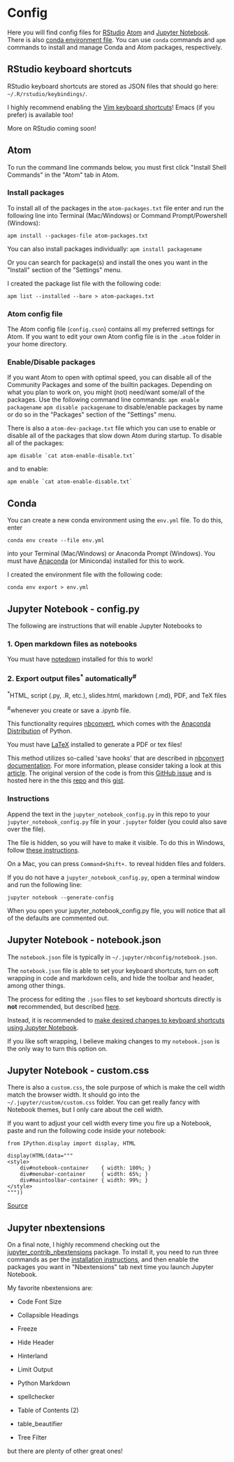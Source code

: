 # Config

Here you will find config files for [RStudio](https://www.rstudio.com/) [Atom](https://atom.io/) and [Jupyter Notebook](http://jupyter-notebook-beginner-guide.readthedocs.io/). There is also [conda environment file](https://conda.io/docs/using/envs.html). You can use `conda` commands and `apm` commands to install and manage Conda and Atom packages, respectively.

## RStudio keyboard shortcuts

RStudio keyboard shortcuts are stored as JSON files that should go here: ` ~/.R/rstudio/keybindings/`.

I highly recommend enabling the [Vim keyboard shortcuts](https://support.rstudio.com/hc/en-us/community/posts/208492728-Vim-Editing-Mode)! 
Emacs (if you prefer) is available too!

More on RStudio coming soon!

## Atom

To run the command line commands below, you must first click "Install Shell Commands" in the "Atom" tab in Atom.

### Install packages

To install all of the packages in the `atom-packages.txt` file enter and run the following line into Terminal (Mac/Windows) or Command Prompt/Powershell (Windows):

`apm install --packages-file atom-packages.txt`

You can also install packages individually: `apm install packagename`

Or you can search for package(s) and install the ones you want in the "Install" section of the "Settings" menu.

I created the package list file with the following code:

`apm list --installed --bare > atom-packages.txt`

### Atom config file

The Atom config file (`config.cson`) contains all my preferred settings for Atom. If you want to edit your own Atom config file is in the `.atom` folder in your home directory.

### Enable/Disable packages

If you want Atom to open with optimal speed, you can disable all of the Community Packages and some of the builtin packages. Depending on what you plan to work on, you might (not) need/want some/all of the packages. Use the following command line commands: `apm enable packagename` `apm disable packagename` to disable/enable packages by name or do so in the "Packages" section of the "Settings" menu.

There is also a `atom-dev-package.txt` file which you can use to enable or disable all of the packages that slow down Atom during startup. To disable all of the packages:

```
apm disable `cat atom-enable-disable.txt`
```

and to enable:

```
apm enable `cat atom-enable-disable.txt`
```

## Conda

You can create a new conda environment using the `env.yml` file. To do this, enter

`conda env create --file env.yml`

into your Terminal (Mac/Windows) or Anaconda Prompt (Windows). You must have [Anaconda](https://www.anaconda.com/download/) (or Miniconda) installed for this to work.

I created the environment file with the following code:

`conda env export > env.yml`

## Jupyter Notebook - config.py

The following are instructions that will enable Jupyter Notebooks to

### 1\. Open markdown files as notebooks

You must have [notedown](https://github.com/aaren/notedown) installed for this to work!

### 2\. Export output files<sup>*</sup> automatically<sup>#</sup>

<sup>*</sup>HTML, script (.py, .R, etc.), slides.html, markdown (.md), PDF, and TeX files<br>

<sup>#</sup>whenever you create or save a .ipynb file.

This functionality requires [nbconvert](https://nbconvert.readthedocs.io/en/latest/install.html#installing-nbconvert), which comes with the [Anaconda Distribution](https://www.anaconda.com/download/) of Python.

You must have [LaTeX](https://nbconvert.readthedocs.io/en/latest/install.html#installing-tex) installed to generate a PDF or tex files!

This method utilizes so-called 'save hooks' that are described in [nbconvert documentation](http://jupyter-notebook.readthedocs.io/en/latest/extending/savehooks.html). For more information, please consider taking a look at this [article](https://svds.com/jupyter-notebook-best-practices-for-data-science/). The original version of the code is from this [GitHub issue](https://github.com/ipython/ipython/issues/8009) and is hosted here in the this [repo](https://github.com/jbwhit/til/blob/master/jupyter/autosave_html_py.md) and this [gist](https://gist.github.com/jbwhit/881bdeeaae3e4128947c).

### Instructions

Append the text in the `jupyter_notebook_config.py` in this repo to your `jupyter_notebook_config.py` file in your `.jupyter` folder (you could also save over the file).

The file is hidden, so you will have to make it visible. To do this in Windows, follow [these instructions](https://www.howtogeek.com/howto/windows-vista/show-hidden-files-and-folders-in-windows-vista/).

On a Mac, you can press `Command+Shift+.` to reveal hidden files and folders.

If you do not have a `jupyter_notebook_config.py`, open a terminal window and run the following line:

`jupyter notebook --generate-config`

When you open your jupyter_notebook_config.py file, you will notice that all of the defaults are commented out.

## Jupyter Notebook - notebook.json

The `notebook.json` file is typically in `~/.jupyter/nbconfig/notebook.json`.

The `notebook.json` file is able to set your keyboard shortcuts, turn on soft wrapping in code and markdown cells, and hide the toolbar and header, among other things.

The process for editing the `.json` files to set keyboard shortcuts directly is **not** recommended, but described [here](http://jupyter-notebook.readthedocs.io/en/latest/extending/keymaps.html).

Instead, it is recommended to [make desired changes to keyboard shortcuts using Jupyter Notebook](http://jupyter-notebook.readthedocs.io/en/latest/examples/Notebook/Custom%20Keyboard%20Shortcuts.html).

If you like soft wrapping, I believe making changes to my `notebook.json` is the only way to turn this option on.

## Jupyter Notebook - custom.css

There is also a `custom.css`, the sole purpose of which is make the cell width match the browser width. It should go into the `~/.jupyter/custom/custom.css` folder. You can get really fancy with Notebook themes, but I only care about the cell width.

If you want to adjust your cell width every time you fire up a Notebook, paste and run the following code inside your notebook:

```
from IPython.display import display, HTML

display(HTML(data="""
<style>
    div#notebook-container    { width: 100%; }
    div#menubar-container     { width: 65%; }
    div#maintoolbar-container { width: 99%; }
</style>
"""))
```

[Source](https://gist.github.com/paulochf/f6c9ed0b39f85dd85270)

## Jupyter nbextensions

On a final note, I highly recommend checking out the [jupyter_contrib_nbextensions](http://jupyter-contrib-nbextensions.readthedocs.io/en/latest/) package. To install it, you need to run three commands as per the [installation instructions](http://jupyter-contrib-nbextensions.readthedocs.io/en/latest/install.html), and then enable the packages you want in "Nbextensions" tab next time you launch Jupyter Notebook.

My favorite nbextensions are:

- Code Font Size

- Collapsible Headings

- Freeze

- Hide Header

- Hinterland

- Limit Output

- Python Markdown

- spellchecker

- Table of Contents (2)

- table_beautifier

- Tree Filter

but there are plenty of other great ones!
